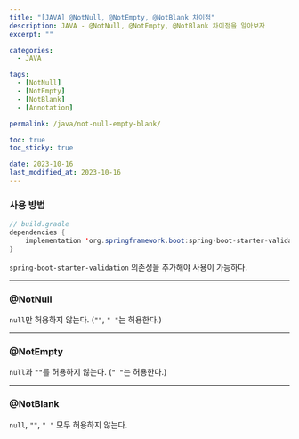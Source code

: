 ```yaml
---
title: "[JAVA] @NotNull, @NotEmpty, @NotBlank 차이점"
description: JAVA - @NotNull, @NotEmpty, @NotBlank 차이점을 알아보자
excerpt: ""

categories:
  - JAVA

tags:
  - [NotNull]
  - [NotEmpty]
  - [NotBlank]
  - [Annotation]

permalink: /java/not-null-empty-blank/

toc: true
toc_sticky: true

date: 2023-10-16
last_modified_at: 2023-10-16
---
```


### 사용 방법
```java
// build.gradle
dependencies {
    implementation 'org.springframework.boot:spring-boot-starter-validation'
}
```
`spring-boot-starter-validation` 의존성을 추가해야 사용이 가능하다.

* * *

### @NotNull
`null`만 허용하지 않는다. (`""`, `" "`는 허용한다.)

* * *

### @NotEmpty
`null`과 `""`를 허용하지 않는다. (`" "`는 허용한다.)

* * *

### @NotBlank
`null`, `""`, `" "` 모두 허용하지 않는다.

